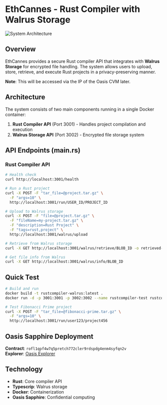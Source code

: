 # EthCannes - Rust Compiler with Walrus Storage

![System Architecture](https://i.ibb.co/wZMPBdmQ/ZKtee-landscape-1.png)

## Overview

EthCannes provides a secure Rust compiler API that integrates with **Walrus Storage** for encrypted file handling. The system allows users to upload, store, retrieve, and execute Rust projects in a privacy-preserving manner.

**Note**: This will be accessed via the IP of the Oasis CVM later.

## Architecture

The system consists of two main components running in a single Docker container:

1. **Rust Compiler API** (Port 3001) - Handles project compilation and execution
2. **Walrus Storage API** (Port 3002) - Encrypted file storage system

## API Endpoints (main.rs)

### Rust Compiler API

```bash
# Health check
curl http://localhost:3001/health

# Run a Rust project
curl -X POST -F "tar_file=@project.tar.gz" \
  -F "args=10" \
  http://localhost:3001/run/USER_ID/PROJECT_ID

# Upload to Walrus storage
curl -X POST -F "file=@project.tar.gz" \
  -F "fileName=my-project.tar.gz" \
  -F "description=Rust Project" \
  -F "tags=rust,project" \
  http://localhost:3001/walrus/upload

# Retrieve from Walrus storage
curl -X GET http://localhost:3001/walrus/retrieve/BLOB_ID -o retrieved-project.tar.gz

# Get file info from Walrus
curl -X GET http://localhost:3001/walrus/info/BLOB_ID
```

## Quick Test

```bash
# Build and run
docker build -t rustcompiler-walrus:latest .
docker run -d -p 3001:3001 -p 3002:3002 --name rustcompiler-test rustcompiler-walrus:latest

# Test Fibonacci Prime project
curl -X POST -F "tar_file=@fibonacci-prime.tar.gz" \
  -F "args=10" \
  http://localhost:3001/run/user123/project456
```

## Oasis Sapphire Deployment

**Contract**: `rofl1qpf4w7q5pretch772cler9rdspdg4enm4syfqn2v`  
**Explorer**: [Oasis Explorer](https://explorer.oasis.io/testnet/sapphire/rofl/app/rofl1qpf4w7q5pretch772cler9rdspdg4enm4syfqn2v?q=rofl1qpf4w7q5pretch772cler9rdspdg4enm4syfqn2v)

## Technology

- **Rust**: Core compiler API
- **Typescrip**: Walrus storage
- **Docker**: Containerization
- **Oasis Sapphire**: Confidential computing